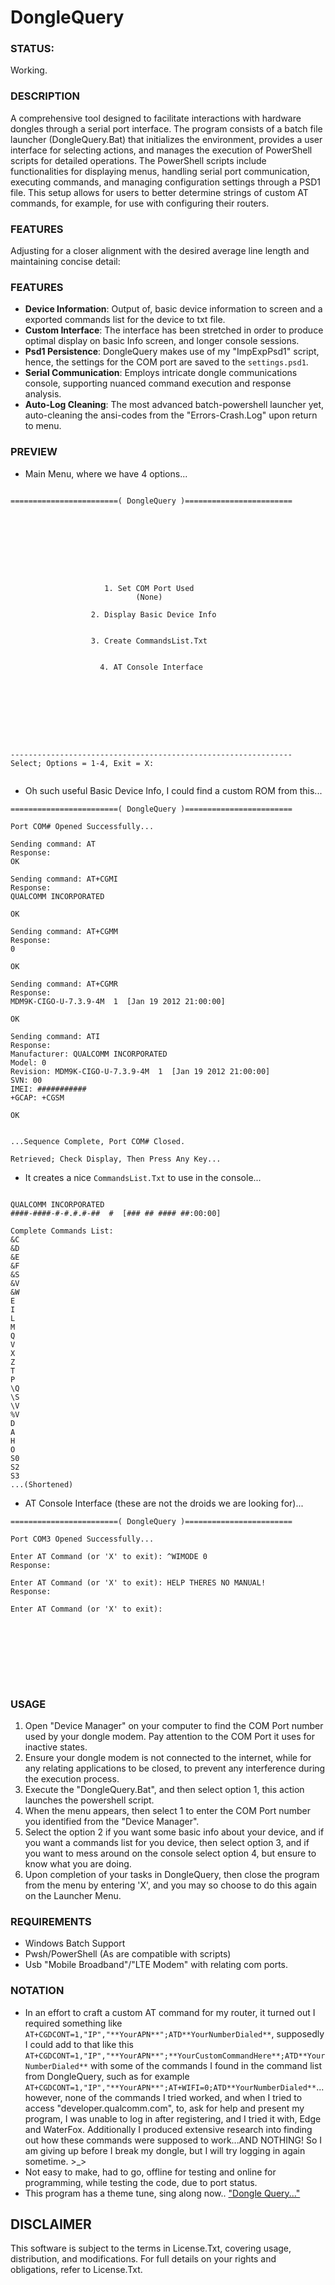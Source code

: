 # DongleQuery

### STATUS: 
Working.

### DESCRIPTION
A comprehensive tool designed to facilitate interactions with hardware dongles through a serial port interface. The program consists of a batch file launcher (DongleQuery.Bat) that initializes the environment, provides a user interface for selecting actions, and manages the execution of PowerShell scripts for detailed operations. The PowerShell scripts include functionalities for displaying menus, handling serial port communication, executing commands, and managing configuration settings through a PSD1 file. This setup allows for users to better determine strings of custom AT commands, for example, for use with configuring their routers.

### FEATURES

Adjusting for a closer alignment with the desired average line length and maintaining concise detail:

### FEATURES
- **Device Information**: Output of, basic device information to screen and a exported commands list for the device to txt file. 
- **Custom Interface**: The interface has been stretched in order to produce optimal display on basic Info screen, and longer console sessions.
- **Psd1 Persistence**: DongleQuery makes use of my "ImpExpPsd1" script, hence, the settings for the COM port are saved to the `settings.psd1`.
- **Serial Communication**: Employs intricate dongle communications console, supporting nuanced command execution and response analysis.
- **Auto-Log Cleaning**: The most advanced batch-powershell launcher yet, auto-cleaning the ansi-codes from the "Errors-Crash.Log" upon return to menu.

### PREVIEW
- Main Menu, where we have 4 options...
```

========================( DongleQuery )========================









                     1. Set COM Port Used
                            (None)

                  2. Display Basic Device Info


                  3. Create CommandsList.Txt


                    4. AT Console Interface









---------------------------------------------------------------
Select; Options = 1-4, Exit = X:


```
- Oh such useful Basic Device Info, I could find a custom ROM from this...
```
========================( DongleQuery )========================

Port COM# Opened Successfully...

Sending command: AT
Response:
OK

Sending command: AT+CGMI
Response:
QUALCOMM INCORPORATED

OK

Sending command: AT+CGMM
Response:
0

OK

Sending command: AT+CGMR
Response:
MDM9K-CIGO-U-7.3.9-4M  1  [Jan 19 2012 21:00:00]

OK

Sending command: ATI
Response:
Manufacturer: QUALCOMM INCORPORATED
Model: 0
Revision: MDM9K-CIGO-U-7.3.9-4M  1  [Jan 19 2012 21:00:00]
SVN: 00
IMEI: ###########
+GCAP: +CGSM

OK


...Sequence Complete, Port COM# Closed.

Retrieved; Check Display, Then Press Any Key...
```
- It creates a nice `CommandsList.Txt` to use in the console...
```

QUALCOMM INCORPORATED
####-####-#-#.#.#-##  #  [### ## #### ##:00:00]

Complete Commands List:
&C
&D
&E
&F
&S
&V
&W
E
I
L
M
Q
V
X
Z
T
P
\Q
\S
\V
%V
D
A
H
O
S0
S2
S3
...(Shortened)
```
- AT Console Interface  (these are not the droids we are looking for)...
```
========================( DongleQuery )========================

Port COM3 Opened Successfully...

Enter AT Command (or 'X' to exit): ^WIMODE 0
Response:

Enter AT Command (or 'X' to exit): HELP THERES NO MANUAL!
Response:

Enter AT Command (or 'X' to exit):









```

### USAGE
1. Open "Device Manager" on your computer to find the COM Port number used by your dongle modem. Pay attention to the COM Port it uses for inactive states.
2. Ensure your dongle modem is not connected to the internet, while for any relating applications to be closed, to prevent any interference during the execution process.
3. Execute the "DongleQuery.Bat", and then select option 1, this action launches the powershell script.
5. When the menu appears, then select 1 to enter the COM Port number you identified from the "Device Manager".
6. Select the option 2 if you want some basic info about your device, and if you want a commands list for you device, then select option 3, and if you want to mess around on the console select option 4, but ensure to know what you are doing.
7. Upon completion of your tasks in DongleQuery, then close the program from the menu by entering 'X', and you may so choose to do this again on the Launcher Menu.

### REQUIREMENTS
- Windows Batch Support
- Pwsh/PowerShell (As are compatible with scripts)
- Usb "Mobile Broadband"/"LTE Modem" with relating com ports.

### NOTATION
- In an effort to craft a custom AT command for my router, it turned out I required something like `AT+CGDCONT=1,"IP","**YourAPN**";ATD**YourNumberDialed**`, supposedly I could add to that like this `AT+CGDCONT=1,"IP","**YourAPN**";**YourCustomCommandHere**;ATD**YourNumberDialed**` with some of the commands I found in the command list from DongleQuery, such as for example `AT+CGDCONT=1,"IP","**YourAPN**";AT+WIFI=0;ATD**YourNumberDialed**`...however, none of the commands I tried worked, and when I tried to access "developer.qualcomm.com", to, ask for help and present my program, I was unable to log in after registering, and I tried it with, Edge and WaterFox. Additionally I produced extensive research into finding out how these commands were supposed to work...AND NOTHING! So I am giving up before I break my dongle, but I will try logging in again sometime. >_>
- Not easy to make, had to go, offline for testing and online for programming, while testing the code, due to port status.
- This program has a theme tune, sing along now.. ["Dongle Query..."](https://www.youtube.com/watch?v=QGKiC2suCHQ)

## DISCLAIMER
This software is subject to the terms in License.Txt, covering usage, distribution, and modifications. For full details on your rights and obligations, refer to License.Txt.
